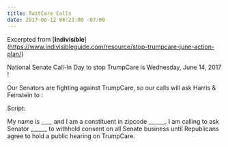 ```yaml
---
title: TwitCare Calls
date: 2017-06-12 06:23:00 -07:00
---
```



Excerpted from [**Indivisible**]
(https://www.indivisibleguide.com/resource/stop-trumpcare-june-action-plan/)

National Senate Call-In Day to stop TrumpCare is Wednesday, June 14, 2017 !

Our Senators are fighting against TrumpCare, so our calls will ask Harris & Feinstein to :

Script:

My name is ____ and I am a constituent in zipcode ______.  I am calling to ask Senator ______ to withhold consent on all Senate business until Republicans agree to hold a public hearing on TrumpCare.



